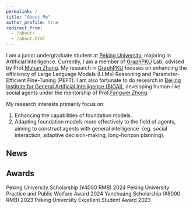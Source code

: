 ```yaml
---
permalink: /
title: "About Me"
author_profile: true
redirect_from: 
  - /about/
  - /about.html
---
```


I am a junior undergraduate student at [Peking University](https://www.pku.edu.cn/), majoring in Artificial Intelligence. Currently, I am a member of [GraphPKU](https://www.graphpku.cn) Lab, advised by Prof.[Muhan Zhang](https://muhanzhang.github.io). My research in [GraphPKU](https://www.graphpku.cn) focuses on enhancing the efficiency of Large Language Models (LLMs) Reasoning and Parameter-Efficient Fine-Tuning (PEFT). I am also fortunate to do research in [Beijing Institute for General Artificial Intelligence (BIGAI)](https://eng.bigai.ai/), developing human-like social agents under the mentorship of Prof.[Fangwei Zhong](https://fangweizhong.xyz/). 

My research interests primarily focus on:
1.	Enhancing the capabilities of foundation models.
2.	Adapting foundation models more effectively to the field of agents, aiming to construct agents with general intelligence（eg. social interaction, adaptive decision-making, long-horizon planning).


## News

## Awards

Peking University Scholarship (¥4000 RMB)  2024 
Peking University Practice and Public Welfare Award 2024
Yanchuang Scholarship (¥8000 RMB)  2023
Peking University Excellent Student Award  2023
